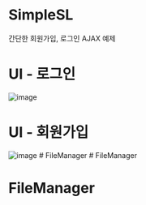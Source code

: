 # SimpleSL
간단한 회원가입, 로그인 AJAX 예제

# UI - 로그인
![image](https://github.com/user-attachments/assets/700af0b5-74ed-4594-9341-ec71d73201ad)

# UI - 회원가입
![image](https://github.com/user-attachments/assets/c98b67e1-3e43-4ef6-9855-2369ae116c52)
#   F i l e M a n a g e r  
 # FileManager
# FileManager

